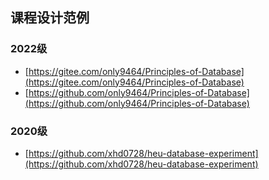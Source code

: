 ## 课程设计范例
### 2022级
- [https://gitee.com/only9464/Principles-of-Database](https://gitee.com/only9464/Principles-of-Database)
- [https://github.com/only9464/Principles-of-Database](https://github.com/only9464/Principles-of-Database)
### 2020级
- [https://github.com/xhd0728/heu-database-experiment](https://github.com/xhd0728/heu-database-experiment)
